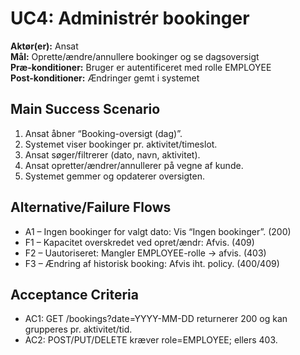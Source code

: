 # UC4: Administrér bookinger
**Aktør(er):** Ansat  
**Mål:** Oprette/ændre/annullere bookinger og se dagsoversigt  
**Præ-konditioner:** Bruger er autentificeret med rolle EMPLOYEE  
**Post-konditioner:** Ændringer gemt i systemet

## Main Success Scenario
1) Ansat åbner “Booking-oversigt (dag)”.
2) Systemet viser bookinger pr. aktivitet/timeslot.
3) Ansat søger/filtrerer (dato, navn, aktivitet).
4) Ansat opretter/ændrer/annullerer på vegne af kunde.
5) Systemet gemmer og opdaterer oversigten.

## Alternative/Failure Flows
- A1 – Ingen bookinger for valgt dato: Vis “Ingen bookinger”. (200)
- F1 – Kapacitet overskredet ved opret/ændr: Afvis. (409)
- F2 – Uautoriseret: Mangler EMPLOYEE-rolle → afvis. (403)
- F3 – Ændring af historisk booking: Afvis iht. policy. (400/409)

## Acceptance Criteria
- AC1: GET /bookings?date=YYYY-MM-DD returnerer 200 og kan grupperes pr. aktivitet/tid.
- AC2: POST/PUT/DELETE kræver role=EMPLOYEE; ellers 403.
